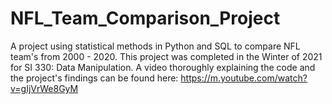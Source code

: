 # NFL_Team_Comparison_Project
A project using statistical methods in Python and SQL to compare NFL team's from 2000 - 2020. This project was completed in the Winter of 2021 for SI 330: Data Manipulation.
A video thoroughly explaining the code and the project's findings can be found here: https://m.youtube.com/watch?v=gIjVrWe8GyM
